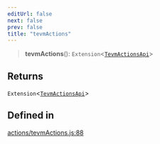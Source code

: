```yaml
---
editUrl: false
next: false
prev: false
title: "tevmActions"
---
```


> **tevmActions**(): `Extension`\<[`TevmActionsApi`](/reference/tevm/decorators/type-aliases/tevmactionsapi/)\>

## Returns

`Extension`\<[`TevmActionsApi`](/reference/tevm/decorators/type-aliases/tevmactionsapi/)\>

## Defined in

[actions/tevmActions.js:88](https://github.com/evmts/tevm-monorepo/blob/main/packages/decorators/src/actions/tevmActions.js#L88)
